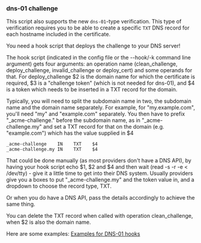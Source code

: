### dns-01 challenge

This script also supports the new `dns-01`-type verification. This type of verification requires you to be able to create a specific `TXT` DNS record for each hostname included in the certificate.

You need a hook script that deploys the challenge to your DNS server!

The hook script (indicated in the config file or the --hook/-k command line argument) gets four arguments: an operation name (clean_challenge, deploy_challenge, invalid_challenge or deploy_cert) and some operands for that. For deploy_challenge $2 is the domain name for which the certificate is required, $3 is a "challenge token" (which is not needed for dns-01), and $4 is a token which needs to be inserted in a TXT record for the domain.

Typically, you will need to split the subdomain name in two, the subdomain name and the domain name separately. For example, for "my.example.com", you'll need "my" and "example.com" separately. You then have to prefix "_acme-challenge." before the subdomain name, as in "_acme-challenge.my" and set a TXT record for that on the domain (e.g. "example.com") which has the value supplied in $4

```
_acme-challenge    IN    TXT    $4
_acme-challenge.my IN    TXT    $4
```

That could be done manually (as most providers don't have a DNS API), by having your hook script echo $1, $2 and $4 and then wait (read -s -r -e < /dev/tty) - give it a little time to get into their DNS system. Usually providers give you a boxes to put "_acme-challenge.my" and the token value in, and a dropdown to choose the record type, TXT. 

Or when you do have a DNS API, pass the details accordingly to achieve the same thing.

You can delete the TXT record when called with operation clean_challenge, when $2 is also the domain name.

Here are some examples: [Examples for DNS-01 hooks](https://github.com/lukas2511/letsencrypt.sh/wiki/Examples-for-DNS-01-hooks)
